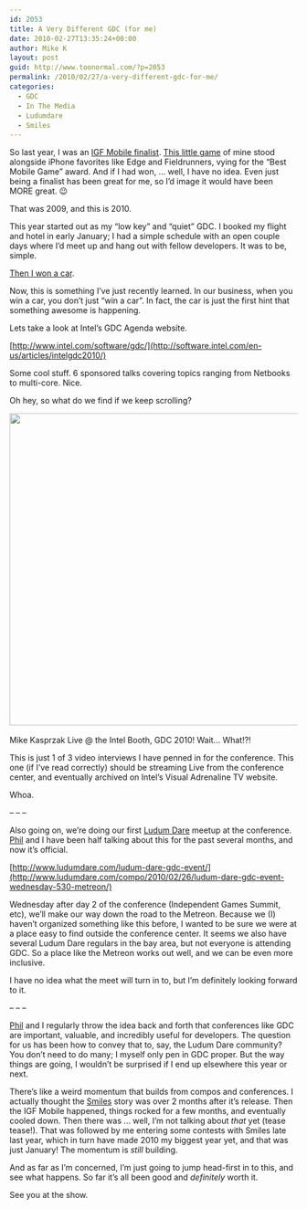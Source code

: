 ```yaml
---
id: 2053
title: A Very Different GDC (for me)
date: 2010-02-27T13:35:24+00:00
author: Mike K
layout: post
guid: http://www.toonormal.com/?p=2053
permalink: /2010/02/27/a-very-different-gdc-for-me/
categories:
  - GDC
  - In The Media
  - Ludumdare
  - Smiles
---
```

So last year, I was an [IGF Mobile finalist](http://www.igfmobile.com). [This little game](http://www.smiles-game.com) of mine stood alongside iPhone favorites like Edge and Fieldrunners, vying for the &#8220;Best Mobile Game&#8221; award. And if I had won, &#8230; well, I have no idea. Even just being a finalist has been great for me, so I&#8217;d image it would have been MORE great. 😉

That was 2009, and this is 2010.

This year started out as my &#8220;low key&#8221; and &#8220;quiet&#8221; GDC. I booked my flight and hotel in early January; I had a simple schedule with an open couple days where I&#8217;d meet up and hang out with fellow developers. It was to be, simple.

[Then I won a car](http://appdeveloper.intel.com/en-us/contest/submit-early-winners).

Now, this is something I&#8217;ve just recently learned. In our business, when you win a car, you don&#8217;t just &#8220;win a car&#8221;. In fact, the car is just the first hint that something awesome is happening.

Lets take a look at Intel&#8217;s GDC Agenda website.

[http://www.intel.com/software/gdc/](http://software.intel.com/en-us/articles/intelgdc2010/)

Some cool stuff. 6 sponsored talks covering topics ranging from Netbooks to multi-core. Nice.

Oh hey, so what do we find if we keep scrolling?

<div id="attachment_2055" style="max-width: 650px" class="wp-caption aligncenter">
  <a href="/wp-content/uploads/2010/02/MikeIntelAgenda.jpg"><img src="/wp-content/uploads/2010/02/MikeIntelAgenda-640x547.jpg" alt="" title="MikeIntelAgenda" width="640" height="547" class="size-large wp-image-2055" srcset="http://blog.toonormal.com/wp-content/uploads/2010/02/MikeIntelAgenda-640x547.jpg 640w, http://blog.toonormal.com/wp-content/uploads/2010/02/MikeIntelAgenda-450x384.jpg 450w, http://blog.toonormal.com/wp-content/uploads/2010/02/MikeIntelAgenda.jpg 837w" sizes="(max-width: 640px) 100vw, 640px" /></a>
  
  <p class="wp-caption-text">
    Mike Kasprzak Live @ the Intel Booth, GDC 2010! Wait... What!?!
  </p>
</div>

This is just 1 of 3 video interviews I have penned in for the conference. This one (if I&#8217;ve read correctly) should be streaming Live from the conference center, and eventually archived on Intel&#8217;s Visual Adrenaline TV website.

Whoa.

&#8211; &#8211; &#8211;

Also going on, we&#8217;re doing our first [Ludum Dare](http://www.ludumdare.com) meetup at the conference. [Phil](http://www.galcon.com) and I have been half talking about this for the past several months, and now it&#8217;s official.

[http://www.ludumdare.com/ludum-dare-gdc-event/](http://www.ludumdare.com/compo/2010/02/26/ludum-dare-gdc-event-wednesday-530-metreon/)

Wednesday after day 2 of the conference (Independent Games Summit, etc), we&#8217;ll make our way down the road to the Metreon. Because we (I) haven&#8217;t organized something like this before, I wanted to be sure we were at a place easy to find outside the conference center. It seems we also have several Ludum Dare regulars in the bay area, but not everyone is attending GDC. So a place like the Metreon works out well, and we can be even more inclusive.

I have no idea what the meet will turn in to, but I&#8217;m definitely looking forward to it.

&#8211; &#8211; &#8211;

[Phil](http://www.galcon.com) and I regularly throw the idea back and forth that conferences like GDC are important, valuable, and incredibly useful for developers. The question for us has been how to convey that to, say, the Ludum Dare community? You don&#8217;t need to do many; I myself only pen in GDC proper. But the way things are going, I wouldn&#8217;t be surprised if I end up elsewhere this year or next.

There&#8217;s like a weird momentum that builds from compos and conferences. I actually thought the [Smiles](http://www.smiles-game.com) story was over 2 months after it&#8217;s release. Then the IGF Mobile happened, things rocked for a few months, and eventually cooled down. Then there was &#8230; well, I&#8217;m not talking about _that_ yet (tease tease!). That was followed by me entering some contests with Smiles late last year, which in turn have made 2010 my biggest year yet, and that was just January! The momentum is _still_ building.

And as far as I&#8217;m concerned, I&#8217;m just going to jump head-first in to this, and see what happens. So far it&#8217;s all been good and _definitely_ worth it.

See you at the show.